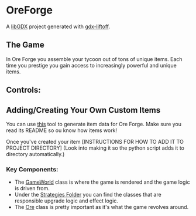 # OreForge

A [libGDX](https://libgdx.com/) project generated with [gdx-liftoff](https://github.com/tommyettinger/gdx-liftoff).

## The Game 
In Ore Forge you assemble your tycoon out of tons of unique items. Each time you prestige you gain access to increasingly
powerful and unique items. 

## Controls:

## Adding/Creating Your Own Custom Items
You can use [this](https://github.com/NathanUlmen/OreForge-Item-Json-Generator) tool to generate item data for Ore Forge. Make sure you read its README so ou know how items
work!

Once you've created your item [INSTRUCTIONS FOR HOW TO ADD IT TO PROJECT DIRECTORY] (Look into making it so
the python script adds it to directory automatically.)
### Key Components:
* The [GameWorld](https://github.com/NathanUlmen/OreForge/blob/main/core/src/main/java/ore/forge/Screens/GameWorld.java) class is where the game is rendered and the game logic is driven from.
* Under the [Strategies Folder](https://github.com/NathanUlmen/OreForge/tree/main/core/src/main/java/ore/forge/Strategies) you can find the classes that are responsible upgrade logic and effect logic.
* The [Ore](https://github.com/NathanUlmen/OreForge/blob/main/core/src/main/java/ore/forge/Ore.java) class is pretty important as it's what the game revolves around.
